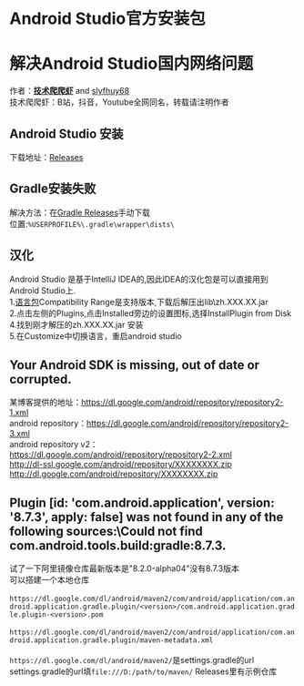 # Android Studio官方安装包 
# 解决Android Studio国内网络问题


作者：**[技术爬爬虾](https://github.com/tech-shrimp/me)** and [slyfhuy68](https://github.com/slyfhuy68) <br>
技术爬爬虾：B站，抖音，Youtube全网同名，转载请注明作者<br>

## Android Studio 安装
下载地址：[Releases](https://github.com/slyfhuy68/android_studio_installer/releases)
## Gradle安装失败
解决方法：在[Gradle Releases](https://github.com/gradle/gradle-distributions/releases)手动下载<br>
位置:`%USERPROFILE%\.gradle\wrapper\dists\`
## 汉化
Android Studio 是基于IntelliJ IDEA的,因此IDEA的汉化包是可以直接用到Android Studio上.<br>
1.[语言包](https://plugins.jetbrains.com/plugin/13710-chinese-simplified-language-pack----/versions)Compatibility Range是支持版本,下载后解压出lib\zh.XXX.XX.jar <br>
2.点击左侧的Plugins,点击Installed旁边的设置图标,选择InstallPlugin from Disk <br>
4.找到刚才解压的zh.XXX.XX.jar 安装 <br>
5.在Customize中切换语言，重启android studio<br>
## Your Android SDK is missing, out of date or corrupted.
某博客提供的地址：https://dl.google.com/android/repository/repository2-1.xml<br>
android repository：https://dl.google.com/android/repository/repository2-3.xml<br>
android repository v2：https://dl.google.com/android/repository/repository2-2.xml<br>
http://dl-ssl.google.com/android/repository/XXXXXXXX.zip
http://dl.google.com/android/repository/XXXXXXXX.zip
## Plugin [id: 'com.android.application', version: '8.7.3', apply: false] was not found in any of the following sources:\Could not find com.android.tools.build:gradle:8.7.3.

试了一下阿里镜像仓库最新版本是"8.2.0-alpha04"没有8.7.3版本<br>
可以搭建一个本地仓库<br><br>
`https://dl.google.com/dl/android/maven2/com/android/application/com.android.application.gradle.plugin/<version>/com.android.application.gradle.plugin-<version>.pom`<br><br>
`https://dl.google.com/dl/android/maven2/com/android/application/com.android.application.gradle.plugin/maven-metadata.xml`<br><br>
`https://dl.google.com/dl/android/maven2/`是settings.gradle的url<br>
settings.gradle的url填`file:///D:/path/to/maven/`
Releases里有示例仓库

